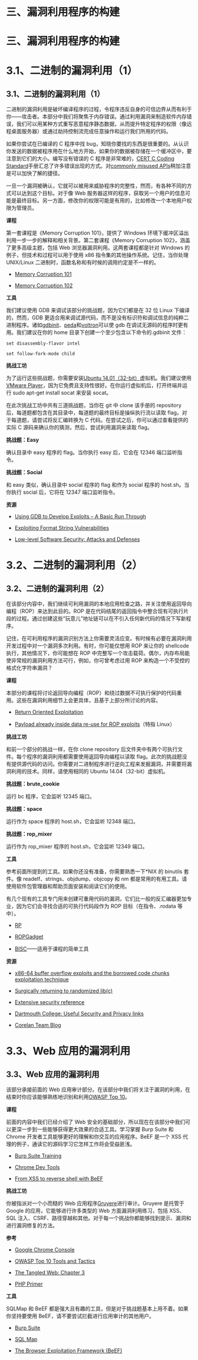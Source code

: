# 三、漏洞利用程序的构建

# 三、漏洞利用程序的构建

# 3.1、二进制的漏洞利用（1）

## 3.1、二进制的漏洞利用（1）

二进制的漏洞利用是破坏编译程序的过程，令程序违反自身的可信边界从而有利于你——攻击者。本部分中我们将聚焦于内存错误。通过利用漏洞来制造软件内存错误，我们可以用某种方式重写恶意程序静态数据，从而提升特定程序的权限（像远程桌面服务器）或通过劫持控制流完成任意操作和运行我们所用的代码。

如果你尝试在已编译的 C 程序中找 bug，知晓你要找的东西是很重要的。从认识你发送的数据被程序用在什么地方开始，如果你的数据被存储在一个缓冲区中，要注意到它们的大小。编写没有错误的 C 程序是非常难的，[CERT C Coding Standard](https://www.securecoding.cert.org/confluence/display/seccode/CERT+C+Coding+Standard)手册汇总了许多错误出现的方式。对[commonly misused APIs](http://stackoverflow.com/questions/4588581/which-functions-in-the-c-standard-library-commonly-encourage-bad-practice)稍加注意是可以加快了解的捷径。

一旦一个漏洞被确认，它就可以被用来威胁程序的完整性，然而，有各种不同的方式可以达到这个目标。对于像 Web 服务器这样的程序，获取另一个用户的信息可能是最终目标。另一方面，修改你的权限可能是有用的，比如修改一个本地用户权限为管理员。

**课程**

第一套课程是《Memory Corruption 101》，提供了 Windows 环境下缓冲区溢出利用一步一步的解释和相关背景。第二套课程《Memory Corruption 102》，涵盖了更多高级主题，包括 Web 浏览器漏洞利用。这两套课程都是针对 Windows 的例子，但技术和过程可以用于使用 x86 指令集的其他操作系统。记住，当你处理 UNIX/Linux 二进制时，函数名称和有时候的调用约定是不一样的。

*   [Memory Corruption 101](http://vimeo.com/31348274)

*   [Memory Corruption 102](http://vimeo.com/31831062)

**工具**

我们建议使用 GDB 来调试该部分的挑战题，因为它们都是在 32 位 Linux 下编译的，然而，GDB 更适合用来调试源代码，而不是没有标识符和调试信息的纯粹二进制程序。诸如[gdbinit](https://github.com/gdbinit/gdbinit)、[peda](https://code.google.com/p/peda/)和[voltron](https://github.com/snarez/voltron)可以使 gdb 在调试无源码的程序时更有用。我们建议在你的 home 目录下创建一个至少包含以下命令的.gdbinit 文件：

```
set disassembly-flavor intel

set follow-fork-mode child 
```

**挑战工坊**

为了运行这些挑战题，你需要安装[Ubuntu 14.01（32-bit）](http://www.ubuntu.com/download/desktop/thank-you?country=US&version=14.04&architecture=i386)虚拟机。我们建议使用[VMware Player](https://my.vmware.com/web/vmware/free#desktop_end_user_computing/vmware_player/6_0)，因为它免费且支持性很好。在你运行虚拟机后，打开终端并运行 sudo apt-get install socat 来安装 socat。

在此次挑战工坊中共有三道挑战题，当你在 git 中 clone 该手册的 repository 后，每道题都包含在其目录中，每道题的最终目标是操纵执行流以读取 flag。对于每道题，请尝试将反汇编转换为 C 代码。在尝试之后，你可以通过查看提供的实际 C 源码来确认你的猜测，然后，尝试利用漏洞来读取 flag。

**挑战题：Easy**

确认目录中 easy 程序的 flag。当你执行 easy 后，它会在 12346 端口监听指令。

**挑战题：Social**

和 easy 类似，确认目录中 social 程序的 flag 和作为 social 程序的 host.sh。当你执行 social 后，它将在 12347 端口监听指令。

**资源**

*   [Using GDB to Develop Exploits – A Basic Run Through](http://www.exploit-db.com/papers/13205/)

*   [Exploiting Format String Vulnerabilities](https://trailofbits.github.io/ctf/exploits/references/formatstring-1.2.pdf)

*   [Low-level Software Security: Attacks and Defenses](https://trailofbits.github.io/ctf/exploits/references/tr-2007-153.pdf)

# 3.2、二进制的漏洞利用（2）

## 3.2、二进制的漏洞利用（2）

在该部分内容中，我们继续可利用漏洞的本地应用检查之路，并关注使用返回导向编程（ROP）来达到此目的。ROP 是在代码结尾的返回指令中整合现有可执行片段的过程。通过创建这些“玩意儿”地址链可以在不引入任何新代码的情况下写新程序。

记住，在可利用程序的漏洞识别方法上你需要灵活应变。有时候有必要在漏洞利用开发过程中对一个漏洞多次利用。有时，你可能仅想用 ROP 来让你的 shellcode 执行，其他情况下，你可能想在 ROP 中完整写一个攻击载荷。偶尔，内存布局能使非常规的漏洞利用方法可行，例如，你可曾考虑过用 ROP 来构造一个不受控的格式化字符串漏洞？

**课程**

本部分的课程将讨论返回导向编程（ROP）和绕过数据不可执行保护的代码重用。这些在漏洞利用细节上会更具体，且基于上部分所讨论的内容。

*   [Return Oriented Exploitation](http://vimeo.com/54941772)

*   [Payload already inside data re-use for ROP exploits](http://www.youtube.com/watch?v=GIZziAOniBE)（特指 Linux）

**挑战工坊**

和前一个部分的挑战一样，在你 clone repository 后文件夹中有两个可执行文件。每个程序的漏洞利用都需要使用返回导向编程以读取 flag。此次的挑战题没有提供源代码的访问。你需要对二进制程序进行逆向工程来发掘漏洞，并需要将漏洞利用的技术。同样，请使用相同的 Ubuntu 14.04（32-bit）虚拟机。

**挑战题：brute_cookie**

运行 bc 程序，它会监听 12345 端口。

**挑战题：space**

运行作为 space 程序的 host.sh，它会监听 12348 端口。

**挑战题：rop_mixer**

运行作为 rop_mixer 程序的 host.sh，它会监听 12349 端口。

**工具**

参考前面所提到的工具。如果你还没有准备，你需要熟悉一下*NIX 的 binutils 套件。像 readelf、strings、objdump、objcopy 和 nm 都是常用的有用工具。请使用软件包管理器和帮助页面安装和阅读它们的使用。

有几个现有的工具专门用来创建可重用代码的漏洞，它们比一般的反汇编器更加专业，因为它们会寻找合适的可执行代码段作为 ROP 目标（在指令、.rodata 等中）。

*   [RP](https://github.com/0vercl0k/rp)

*   [ROPGadget](https://github.com/JonathanSalwan/ROPgadget)

*   [BISC](https://github.com/trailofbits/bisc/)——适用于课程的简单工具

**资源**

*   [x86-64 buffer overflow exploits and the borrowed code chunks exploitation technique](https://trailofbits.github.io/ctf/exploits/references/no-nx.pdf)

*   [Surgically returning to randomized lib(c)](https://trailofbits.github.io/ctf/exploits/references/acsac09.pdf)

*   [Extensive security reference](https://code.google.com/p/it-sec-catalog/wiki/Exploitation)

*   [Dartmouth College: Useful Security and Privacy links](http://althing.cs.dartmouth.edu/secref/resources/buffer_overflows.shtml)

*   [Corelan Team Blog](https://www.corelan.be/index.php/articles/)

# 3.3、Web 应用的漏洞利用

## 3.3、Web 应用的漏洞利用

该部分承接前面的 Web 应用审计部分。在该部分中我们将关注于漏洞的利用，在结束时你应该能够熟练地识别和利用[OWASP Top 10](https://www.owasp.org/index.php/Top_10_2013-Top_10)。

**课程**

前面的内容中我们已经介绍了 Web 安全的基础部分，所以现在在该部分中我们可以更深一步到一些能够获得更大效果的合适工具。学习掌握 Burp Suite 和 Chrome 开发者工具能够更好的理解和你交互的应用程序。BeEF 是一个 XSS 代理的例子，通读它的源码学习它怎样工作将会受益匪浅。

*   [Burp Suite Training](http://www.youtube.com/watch?v=L4un5IppoY4)

*   [Chrome Dev Tools](http://www.youtube.com/watch?v=BaneWEqNcpE)

*   [From XSS to reverse shell with BeEF](https://vimeo.com/82779965)

**挑战工坊**

你被指派对一个小而糙的 Web 应用程序[Gruyere](http://google-gruyere.appspot.com/)进行审计。Gruyere 是托管于 Google 的应用，它能够进行许多类型的 Web 方面漏洞利用练习，包括 XSS、SQL 注入、CSRF、路径穿越和其他。对于每一个挑战你都能够找到提示、漏洞和进行漏洞修复的方法。

**参考**

*   [Google Chrome Console](https://developers.google.com/chrome-developer-tools/docs/console)

*   [OWASP Top 10 Tools and Tactics](http://resources.infosecinstitute.com/owasp-top-10-tools-and-tactics/)

*   [The Tangled Web: Chapter 3](http://www.nostarch.com/download/tangledweb_ch3.pdf)

*   [PHP Primer](http://www2.astro.psu.edu/users/sdb210/documents/phpprimer_v0.1.pdf)

**工具**

SQLMap 和 BeEF 都是强大且有趣的工具，但是对于挑战题基本上用不着。如果你坚持要使用 BeEF，请不要尝试拦截进行应用审计的其他用户。

*   [Burp Suite](http://portswigger.net/burp/download.html)

*   [SQL Map](http://sqlmap.org/)

*   [The Browser Exploitation Framework (BeEF)](http://beefproject.com/)